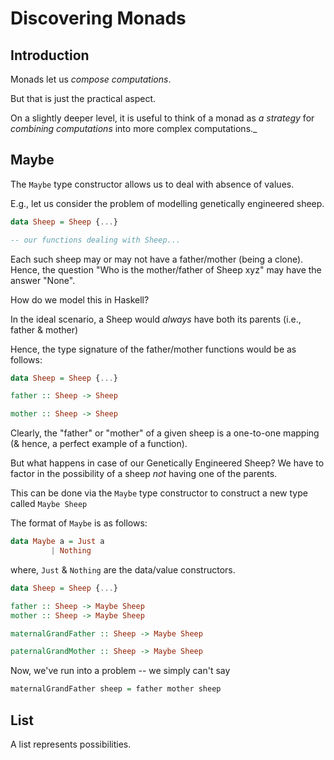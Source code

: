# Discovering Monads

## Introduction

Monads let us _compose computations_.

But that is just the practical aspect.

On a slightly deeper level, it is useful to think of a monad as _a strategy_ for _combining computations_ into more complex computations._

## Maybe

The `Maybe` type constructor allows us to deal with absence of values.

E.g., let us consider the problem of modelling genetically engineered sheep. 

``` haskell
data Sheep = Sheep {...}

-- our functions dealing with Sheep...
```

Each such sheep may or may not have a father/mother (being a clone).
Hence, the question "Who is the mother/father of Sheep xyz" may have the answer "None".

How do we model this in Haskell?

In the ideal scenario, a Sheep would *always* have both its parents (i.e., father & mother)

Hence, the type signature of the father/mother functions would be as follows:

``` haskell
data Sheep = Sheep {...}

father :: Sheep -> Sheep

mother :: Sheep -> Sheep

```

Clearly, the "father" or "mother" of a given sheep is a one-to-one mapping (& hence, a perfect example of a function).

But what happens in case of our Genetically Engineered Sheep?
We have to factor in the possibility of a sheep *not* having one of the parents.

This can be done via the `Maybe` type constructor to construct a new type called `Maybe Sheep`

The format of `Maybe` is as follows:

``` haskell
data Maybe a = Just a 
	     | Nothing
```

where, `Just` & `Nothing` are the data/value constructors.

``` haskell
data Sheep = Sheep {...}

father :: Sheep -> Maybe Sheep
mother :: Sheep -> Maybe Sheep

maternalGrandFather :: Sheep -> Maybe Sheep

paternalGrandMother :: Sheep -> Maybe Sheep

```
Now, we've run into a problem -- we simply can't say 

``` haskell
maternalGrandFather sheep = father mother sheep
```

## List 

A list represents possibilities.

``` haskell

```
